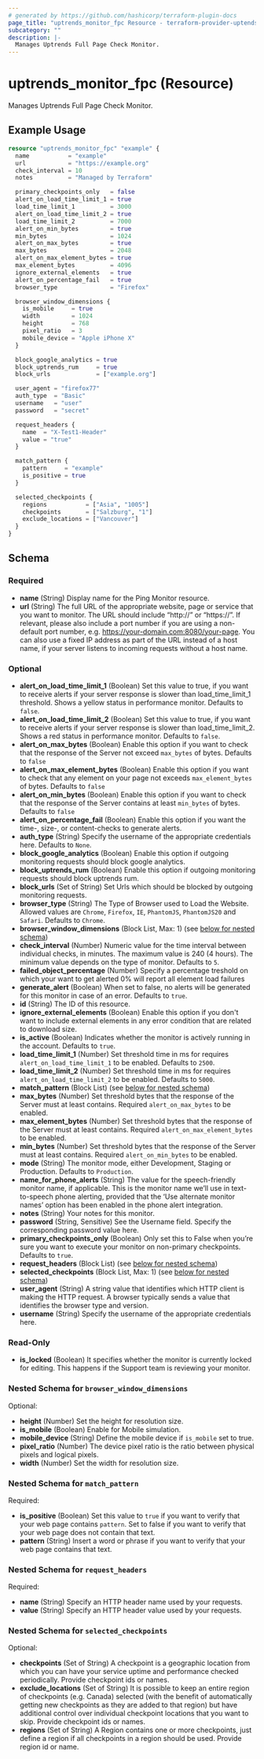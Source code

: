 ```yaml
---
# generated by https://github.com/hashicorp/terraform-plugin-docs
page_title: "uptrends_monitor_fpc Resource - terraform-provider-uptends"
subcategory: ""
description: |-
  Manages Uptrends Full Page Check Monitor.
---
```


# uptrends_monitor_fpc (Resource)

Manages Uptrends Full Page Check Monitor.

## Example Usage

```terraform
resource "uptrends_monitor_fpc" "example" {
  name           = "example"
  url            = "https://example.org"
  check_interval = 10
  notes          = "Managed by Terraform"

  primary_checkpoints_only   = false
  alert_on_load_time_limit_1 = true
  load_time_limit_1          = 3000
  alert_on_load_time_limit_2 = true
  load_time_limit_2          = 7000
  alert_on_min_bytes         = true
  min_bytes                  = 1024
  alert_on_max_bytes         = true
  max_bytes                  = 2048
  alert_on_max_element_bytes = true
  max_element_bytes          = 4096
  ignore_external_elements   = true
  alert_on_percentage_fail   = true
  browser_type               = "Firefox"

  browser_window_dimensions {
    is_mobile     = true
    width         = 1024
    height        = 768
    pixel_ratio   = 3
    mobile_device = "Apple iPhone X"
  }

  block_google_analytics = true
  block_uptrends_rum     = true
  block_urls             = ["example.org"]

  user_agent = "firefox77"
  auth_type  = "Basic"
  username   = "user"
  password   = "secret"

  request_headers {
    name  = "X-Test1-Header"
    value = "true"
  }

  match_pattern {
    pattern     = "example"
    is_positive = true
  }

  selected_checkpoints {
    regions           = ["Asia", "1005"]
    checkpoints       = ["Salzburg", "1"]
    exclude_locations = ["Vancouver"]
  }
}
```

<!-- schema generated by tfplugindocs -->
## Schema

### Required

- **name** (String) Display name for the Ping Monitor resource.
- **url** (String) The full URL of the appropriate website, page or service that you want to monitor. The URL should include “http://” or “https://”. If relevant, please also include a port number if you are using a non-default port number, e.g. https://your-domain.com:8080/your-page. You can also use a fixed IP address as part of the URL instead of a host name, if your server listens to incoming requests without a host name.

### Optional

- **alert_on_load_time_limit_1** (Boolean) Set this value to true, if you want to receive alerts if your server response is slower than load_time_limit_1 threshold. Shows a yellow status in performance monitor. Defaults to `false`.
- **alert_on_load_time_limit_2** (Boolean) Set this value to true, if you want to receive alerts if your server response is slower than load_time_limit_2. Shows a red status in performance monitor. Defaults to `false`.
- **alert_on_max_bytes** (Boolean) Enable this option if you want to check that the response of the Server not exceed `max_bytes` of bytes. Defaults to `false`
- **alert_on_max_element_bytes** (Boolean) Enable this option if you want to check that any element on your page not exceeds `max_element_bytes` of bytes. Defaults to `false`
- **alert_on_min_bytes** (Boolean) Enable this option if you want to check that the response of the Server contains at least `min_bytes` of bytes. Defaults to `false`
- **alert_on_percentage_fail** (Boolean) Enable this option if you want the time-, size-, or content-checks to generate alerts.
- **auth_type** (String) Specify the username of the appropriate credentials here. Defaults to `None`.
- **block_google_analytics** (Boolean) Enable this option if outgoing monitoring requests should block google analytics.
- **block_uptrends_rum** (Boolean) Enable this option if outgoing monitoring requests should block uptrends rum.
- **block_urls** (Set of String) Set Urls which should be blocked by outgoing monitoring requests.
- **browser_type** (String) The Type of Browser used to Load the Website. Allowed values are `Chrome`, `Firefox`, `IE`, `PhantomJS`, `PhantomJS20` and `Safari`. Defaults to `Chrome`.
- **browser_window_dimensions** (Block List, Max: 1) (see [below for nested schema](#nestedblock--browser_window_dimensions))
- **check_interval** (Number) Numeric value for the time interval between individual checks, in minutes. The maximum value is 240 (4 hours). The minimum value depends on the type of monitor. Defaults to `5`.
- **failed_object_percentage** (Number) Specify a percentage treshold on which your want to get alerted 0% will report all element load failures
- **generate_alert** (Boolean) When set to false, no alerts will be generated for this monitor in case of an error. Defaults to `true`.
- **id** (String) The ID of this resource.
- **ignore_external_elements** (Boolean) Enable this option if you don't want to include external elements in any error condition that are related to download size.
- **is_active** (Boolean) Indicates whether the monitor is actively running in the account. Defaults to `true`.
- **load_time_limit_1** (Number) Set threshold time in ms for requires `alert_on_load_time_limit_1` to be enabled. Defaults to `2500`.
- **load_time_limit_2** (Number) Set threshold time in ms for requires `alert_on_load_time_limit_2` to be enabled. Defaults to `5000`.
- **match_pattern** (Block List) (see [below for nested schema](#nestedblock--match_pattern))
- **max_bytes** (Number) Set threshold bytes that the response of the Server must at least contains. Required `alert_on_max_bytes` to be enabled.
- **max_element_bytes** (Number) Set threshold bytes that the response of the Server must at least contains. Required `alert_on_max_element_bytes` to be enabled.
- **min_bytes** (Number) Set threshold bytes that the response of the Server must at least contains. Required `alert_on_min_bytes` to be enabled.
- **mode** (String) The monitor mode, either Development, Staging or Production. Defaults to `Production`.
- **name_for_phone_alerts** (String) The value for the speech-friendly monitor name, if applicable. This is the monitor name we’ll use in text-to-speech phone alerting, provided that the ‘Use alternate monitor names’ option has been enabled in the phone alert integration.
- **notes** (String) Your notes for this monitor.
- **password** (String, Sensitive) See the Username field. Specify the corresponding password value here.
- **primary_checkpoints_only** (Boolean) Only set this to False when you’re sure you want to execute your monitor on non-primary checkpoints. Defaults to `true`.
- **request_headers** (Block List) (see [below for nested schema](#nestedblock--request_headers))
- **selected_checkpoints** (Block List, Max: 1) (see [below for nested schema](#nestedblock--selected_checkpoints))
- **user_agent** (String) A string value that identifies which HTTP client is making the HTTP request. A browser typically sends a value that identifies the browser type and version.
- **username** (String) Specify the username of the appropriate credentials here.

### Read-Only

- **is_locked** (Boolean) It specifies whether the monitor is currently locked for editing. This happens if the Support team is reviewing your monitor.

<a id="nestedblock--browser_window_dimensions"></a>
### Nested Schema for `browser_window_dimensions`

Optional:

- **height** (Number) Set the height for resolution size.
- **is_mobile** (Boolean) Enable for Mobile simulation.
- **mobile_device** (String) Define the mobile device if `is_mobile` set to true.
- **pixel_ratio** (Number) The device pixel ratio is the ratio between physical pixels and logical pixels.
- **width** (Number) Set the width for resolution size.


<a id="nestedblock--match_pattern"></a>
### Nested Schema for `match_pattern`

Required:

- **is_positive** (Boolean) Set this value to `true` if you want to verify that your web page contains `pattern`. Set to false if you want to verify that your web page does not contain that text.
- **pattern** (String) Insert a word or phrase if you want to verify that your web page contains that text.


<a id="nestedblock--request_headers"></a>
### Nested Schema for `request_headers`

Required:

- **name** (String) Specify an HTTP header name used by your requests.
- **value** (String) Specify an HTTP header value used by your requests.


<a id="nestedblock--selected_checkpoints"></a>
### Nested Schema for `selected_checkpoints`

Optional:

- **checkpoints** (Set of String) A checkpoint is a geographic location from which you can have your service uptime and performance checked periodically. Provide checkpoint ids or names.
- **exclude_locations** (Set of String) It is possible to keep an entire region of checkpoints (e.g. Canada) selected (with the benefit of automatically getting new checkpoints as they are added to that region) but have additional control over individual checkpoint locations that you want to skip. Provide checkpoint ids or names.
- **regions** (Set of String) A Region contains one or more checkpoints, just define a region if all checkpoints in a region should be used. Provide region id or name.


